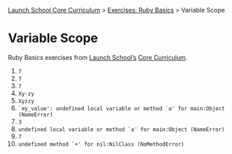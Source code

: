 [Launch School Core Curriculum](/README.md) >
[Exercises: Ruby Basics](/exercises/ruby_basics/ruby_basics_contents.md) >
Variable Scope

# Variable Scope

Ruby Basics exercises from [Launch School’s](https://launchschool.com) [Core Curriculum](https://launchschool.com/courses).

1. `7`
2. `7`
3. `7`
4. `Xy-zy`
5. `Xyzzy`
6. `` `my_value': undefined local variable or method `a' for main:Object (NameError) ``
7. `3`
8. ``undefined local variable or method `a' for main:Object (NameError)``
9. `7`
10. ``undefined method `+' for nil:NilClass (NoMethodError)``
